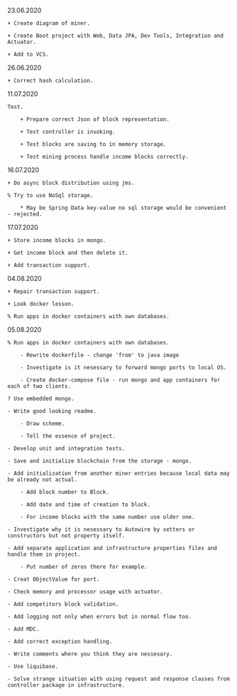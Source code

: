 23.06.2020

    + Create diagram of miner.
    
    + Create Boot project with Web, Data JPA, Dev Tools, Integration and Actuator.
    
    + Add to VCS.

26.06.2020

    + Correct hash calculation.

11.07.2020

    Test.
    
        + Prepare correct Json of block representation.
    
        + Test controller is invoking.
    
        + Test blocks are saving to in memory storage.
    
        + Test mining process handle income blocks correctly.

16.07.2020	

    + Do async block distribution using jms.
    
    % Try to use NoSql storage.
    
        * May be Spring Data key-value no sql storage would be convenient - rejected.
        
17.07.2020

    + Store income blocks in mongo.
    
    + Get income block and then delete it. 
    
    + Add transaction support.
    
04.08.2020    

    + Repair transaction support.
    
    + Look docker lesson.
    
    % Run apps in docker containers with own databases.
    
05.08.2020    

    % Run apps in docker containers with own databases.
    
        - Rewrite dockerfile - change 'from' to java image
        
        - Investigate is it nesessary to forward mongo ports to local OS.
        
        - Create docker-compose file - run mongo and app containers for each of two clients.
    
    ? Use embedded mongo. 
    
    - Write good looking readme.
    
        - Draw scheme.
        
        - Tell the essence of project.
        
    - Develop unit and integration tests.
    
    - Save and initialize blockchain from the storage - mongo.    
        
    - Add initialization from another miner entries because local data may be already not actual.
    
        - Add block number to Block.
        
        - Add date and time of creation to block.
        
        - For income blocks with the same number use older one.
    
    - Investigate why it is nesessary to Autowire by setters or constructors but not property itself.
    
    - Add separate application and infrastructure properties files and handle them in project.
    
        - Put number of zeros there for example.
    
    - Creat ObjectValue for port.
    
    - Check memory and processor usage with actuator.
    
    - Add competitors block validation.
        
    - Add logging not only when errors but in normal flow too.
        
    - Add MDC.
    
    - Add correct exception handling.
    
    - Write comments where you think they are nessesary.
    
    - Use liquibase.
    
    - Solve strange situation with using request and response classes from controller package in infrastructure.
    